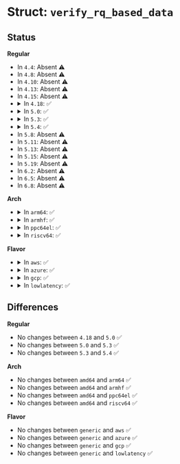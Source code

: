 # Struct: <code>verify_rq_based_data</code>

## Status
<b>Regular</b>
<ul>
<li>
In <code>4.4</code>: Absent ⚠️
</li>
<li>
In <code>4.8</code>: Absent ⚠️
</li>
<li>
In <code>4.10</code>: Absent ⚠️
</li>
<li>
In <code>4.13</code>: Absent ⚠️
</li>
<li>
In <code>4.15</code>: Absent ⚠️
</li>
<li>
<details>
<summary>In <code>4.18</code>: ✅</summary>

```c
struct verify_rq_based_data {
    unsigned int sq_count;
    unsigned int mq_count;
};
```
</details>
</li>
<li>
<details>
<summary>In <code>5.0</code>: ✅</summary>

```c
struct verify_rq_based_data {
    unsigned int sq_count;
    unsigned int mq_count;
};
```
</details>
</li>
<li>
<details>
<summary>In <code>5.3</code>: ✅</summary>

```c
struct verify_rq_based_data {
    unsigned int sq_count;
    unsigned int mq_count;
};
```
</details>
</li>
<li>
<details>
<summary>In <code>5.4</code>: ✅</summary>

```c
struct verify_rq_based_data {
    unsigned int sq_count;
    unsigned int mq_count;
};
```
</details>
</li>
<li>
In <code>5.8</code>: Absent ⚠️
</li>
<li>
In <code>5.11</code>: Absent ⚠️
</li>
<li>
In <code>5.13</code>: Absent ⚠️
</li>
<li>
In <code>5.15</code>: Absent ⚠️
</li>
<li>
In <code>5.19</code>: Absent ⚠️
</li>
<li>
In <code>6.2</code>: Absent ⚠️
</li>
<li>
In <code>6.5</code>: Absent ⚠️
</li>
<li>
In <code>6.8</code>: Absent ⚠️
</li>
</ul>
<b>Arch</b>
<ul>
<li>
<details>
<summary>In <code>arm64</code>: ✅</summary>

```c
struct verify_rq_based_data {
    unsigned int sq_count;
    unsigned int mq_count;
};
```
</details>
</li>
<li>
<details>
<summary>In <code>armhf</code>: ✅</summary>

```c
struct verify_rq_based_data {
    unsigned int sq_count;
    unsigned int mq_count;
};
```
</details>
</li>
<li>
<details>
<summary>In <code>ppc64el</code>: ✅</summary>

```c
struct verify_rq_based_data {
    unsigned int sq_count;
    unsigned int mq_count;
};
```
</details>
</li>
<li>
<details>
<summary>In <code>riscv64</code>: ✅</summary>

```c
struct verify_rq_based_data {
    unsigned int sq_count;
    unsigned int mq_count;
};
```
</details>
</li>
</ul>
<b>Flavor</b>
<ul>
<li>
<details>
<summary>In <code>aws</code>: ✅</summary>

```c
struct verify_rq_based_data {
    unsigned int sq_count;
    unsigned int mq_count;
};
```
</details>
</li>
<li>
<details>
<summary>In <code>azure</code>: ✅</summary>

```c
struct verify_rq_based_data {
    unsigned int sq_count;
    unsigned int mq_count;
};
```
</details>
</li>
<li>
<details>
<summary>In <code>gcp</code>: ✅</summary>

```c
struct verify_rq_based_data {
    unsigned int sq_count;
    unsigned int mq_count;
};
```
</details>
</li>
<li>
<details>
<summary>In <code>lowlatency</code>: ✅</summary>

```c
struct verify_rq_based_data {
    unsigned int sq_count;
    unsigned int mq_count;
};
```
</details>
</li>
</ul>

## Differences
<b>Regular</b>
<ul>
<li>
No changes between <code>4.18</code> and <code>5.0</code> ✅
</li>
<li>
No changes between <code>5.0</code> and <code>5.3</code> ✅
</li>
<li>
No changes between <code>5.3</code> and <code>5.4</code> ✅
</li>
</ul>
<b>Arch</b>
<ul>
<li>
No changes between <code>amd64</code> and <code>arm64</code> ✅
</li>
<li>
No changes between <code>amd64</code> and <code>armhf</code> ✅
</li>
<li>
No changes between <code>amd64</code> and <code>ppc64el</code> ✅
</li>
<li>
No changes between <code>amd64</code> and <code>riscv64</code> ✅
</li>
</ul>
<b>Flavor</b>
<ul>
<li>
No changes between <code>generic</code> and <code>aws</code> ✅
</li>
<li>
No changes between <code>generic</code> and <code>azure</code> ✅
</li>
<li>
No changes between <code>generic</code> and <code>gcp</code> ✅
</li>
<li>
No changes between <code>generic</code> and <code>lowlatency</code> ✅
</li>
</ul>
